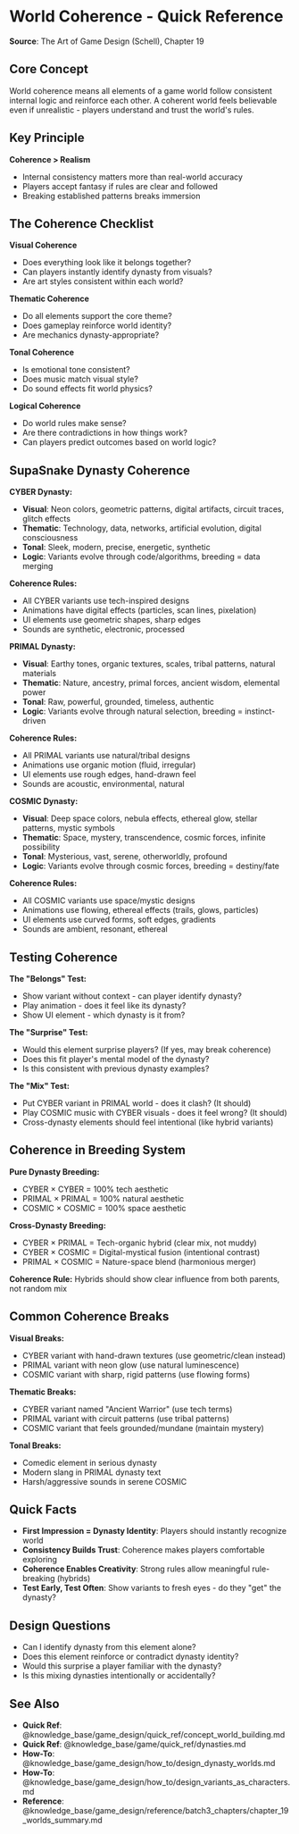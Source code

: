 # World Coherence - Quick Reference

**Source**: The Art of Game Design (Schell), Chapter 19

## Core Concept

World coherence means all elements of a game world follow consistent internal logic and reinforce each other. A coherent world feels believable even if unrealistic - players understand and trust the world's rules.

## Key Principle

**Coherence > Realism**
- Internal consistency matters more than real-world accuracy
- Players accept fantasy if rules are clear and followed
- Breaking established patterns breaks immersion

## The Coherence Checklist

**Visual Coherence**
- Does everything look like it belongs together?
- Can players instantly identify dynasty from visuals?
- Are art styles consistent within each world?

**Thematic Coherence**
- Do all elements support the core theme?
- Does gameplay reinforce world identity?
- Are mechanics dynasty-appropriate?

**Tonal Coherence**
- Is emotional tone consistent?
- Does music match visual style?
- Do sound effects fit world physics?

**Logical Coherence**
- Do world rules make sense?
- Are there contradictions in how things work?
- Can players predict outcomes based on world logic?

## SupaSnake Dynasty Coherence

**CYBER Dynasty:**
- **Visual**: Neon colors, geometric patterns, digital artifacts, circuit traces, glitch effects
- **Thematic**: Technology, data, networks, artificial evolution, digital consciousness
- **Tonal**: Sleek, modern, precise, energetic, synthetic
- **Logic**: Variants evolve through code/algorithms, breeding = data merging

**Coherence Rules:**
- All CYBER variants use tech-inspired designs
- Animations have digital effects (particles, scan lines, pixelation)
- UI elements use geometric shapes, sharp edges
- Sounds are synthetic, electronic, processed

**PRIMAL Dynasty:**
- **Visual**: Earthy tones, organic textures, scales, tribal patterns, natural materials
- **Thematic**: Nature, ancestry, primal forces, ancient wisdom, elemental power
- **Tonal**: Raw, powerful, grounded, timeless, authentic
- **Logic**: Variants evolve through natural selection, breeding = instinct-driven

**Coherence Rules:**
- All PRIMAL variants use natural/tribal designs
- Animations use organic motion (fluid, irregular)
- UI elements use rough edges, hand-drawn feel
- Sounds are acoustic, environmental, natural

**COSMIC Dynasty:**
- **Visual**: Deep space colors, nebula effects, ethereal glow, stellar patterns, mystic symbols
- **Thematic**: Space, mystery, transcendence, cosmic forces, infinite possibility
- **Tonal**: Mysterious, vast, serene, otherworldly, profound
- **Logic**: Variants evolve through cosmic forces, breeding = destiny/fate

**Coherence Rules:**
- All COSMIC variants use space/mystic designs
- Animations use flowing, ethereal effects (trails, glows, particles)
- UI elements use curved forms, soft edges, gradients
- Sounds are ambient, resonant, ethereal

## Testing Coherence

**The "Belongs" Test:**
- Show variant without context - can player identify dynasty?
- Play animation - does it feel like its dynasty?
- Show UI element - which dynasty is it from?

**The "Surprise" Test:**
- Would this element surprise players? (If yes, may break coherence)
- Does this fit player's mental model of the dynasty?
- Is this consistent with previous dynasty examples?

**The "Mix" Test:**
- Put CYBER variant in PRIMAL world - does it clash? (It should)
- Play COSMIC music with CYBER visuals - does it feel wrong? (It should)
- Cross-dynasty elements should feel intentional (like hybrid variants)

## Coherence in Breeding System

**Pure Dynasty Breeding:**
- CYBER × CYBER = 100% tech aesthetic
- PRIMAL × PRIMAL = 100% natural aesthetic
- COSMIC × COSMIC = 100% space aesthetic

**Cross-Dynasty Breeding:**
- CYBER × PRIMAL = Tech-organic hybrid (clear mix, not muddy)
- CYBER × COSMIC = Digital-mystical fusion (intentional contrast)
- PRIMAL × COSMIC = Nature-space blend (harmonious merger)

**Coherence Rule:** Hybrids should show clear influence from both parents, not random mix

## Common Coherence Breaks

**Visual Breaks:**
- CYBER variant with hand-drawn textures (use geometric/clean instead)
- PRIMAL variant with neon glow (use natural luminescence)
- COSMIC variant with sharp, rigid patterns (use flowing forms)

**Thematic Breaks:**
- CYBER variant named "Ancient Warrior" (use tech terms)
- PRIMAL variant with circuit patterns (use tribal patterns)
- COSMIC variant that feels grounded/mundane (maintain mystery)

**Tonal Breaks:**
- Comedic element in serious dynasty
- Modern slang in PRIMAL dynasty text
- Harsh/aggressive sounds in serene COSMIC

## Quick Facts

- **First Impression = Dynasty Identity**: Players should instantly recognize world
- **Consistency Builds Trust**: Coherence makes players comfortable exploring
- **Coherence Enables Creativity**: Strong rules allow meaningful rule-breaking (hybrids)
- **Test Early, Test Often**: Show variants to fresh eyes - do they "get" the dynasty?

## Design Questions

- Can I identify dynasty from this element alone?
- Does this element reinforce or contradict dynasty identity?
- Would this surprise a player familiar with the dynasty?
- Is this mixing dynasties intentionally or accidentally?

## See Also

- **Quick Ref**: @knowledge_base/game_design/quick_ref/concept_world_building.md
- **Quick Ref**: @knowledge_base/game/quick_ref/dynasties.md
- **How-To**: @knowledge_base/game_design/how_to/design_dynasty_worlds.md
- **How-To**: @knowledge_base/game_design/how_to/design_variants_as_characters.md
- **Reference**: @knowledge_base/game_design/reference/batch3_chapters/chapter_19_worlds_summary.md
